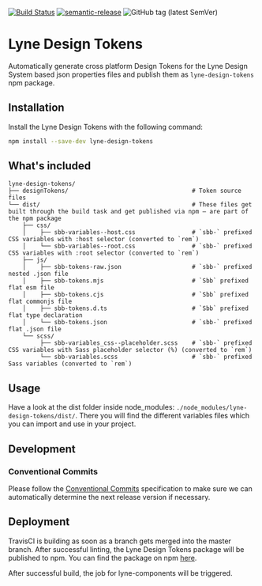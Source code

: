 [![Build Status](https://travis-ci.com/lyne-design-system/lyne-design-tokens.svg?branch=master)](https://travis-ci.com/lyne-design-system/lyne-design-tokens) [![semantic-release](https://img.shields.io/badge/%20%20%F0%9F%93%A6%F0%9F%9A%80-semantic--release-e10079.svg)](https://github.com/semantic-release/semantic-release) ![GitHub tag (latest SemVer)](https://img.shields.io/github/v/tag/lyne-design-system/lyne-design-tokens?label=release)

# Lyne Design Tokens

Automatically generate cross platform Design Tokens for the Lyne Design System based json properties files and publish them as `lyne-design-tokens` npm package.

## Installation

Install the Lyne Design Tokens with the following command:

```bash
npm install --save-dev lyne-design-tokens
```

## What's included

```
lyne-design-tokens/
├── designTokens/                                   # Token source files
└── dist/                                           # These files get built through the build task and get published via npm — are part of the npm package
    ├── css/
    │    ├── sbb-variables--host.css                # `sbb-` prefixed CSS variables with :host selector (converted to `rem`)
    │    └── sbb-variables--root.css                # `sbb-` prefixed CSS variables with :root selector (converted to `rem`)
    ├── js/
    │    ├── sbb-tokens-raw.json                    # `sbb-` prefixed nested .json file
    │    ├── sbb-tokens.mjs                         # `Sbb` prefixed flat esm file
    │    ├── sbb-tokens.cjs                         # `Sbb` prefixed flat commonjs file
    │    ├── sbb-tokens.d.ts                        # `Sbb` prefixed flat type declaration
    │    └── sbb-tokens.json                        # `sbb-` prefixed flat .json file
    └── scss/
         ├── sbb-variables_css--placeholder.scss    # `sbb-` prefixed CSS variables with Sass placeholder selector (%) (converted to `rem`)
         └── sbb-variables.scss                     # `sbb-` prefixed Sass variables (converted to `rem`)
```

## Usage

Have a look at the dist folder inside node_modules: `./node_modules/lyne-design-tokens/dist/`. There you will find the different variables files which you can import and use in your project.

## Development

### Conventional Commits

Please follow the [Conventional Commits](https://www.conventionalcommits.org/en/v1.0.0/) specification to make sure we can automatically determine the next release version if necessary.

## Deployment

TravisCI is building as soon as a branch gets merged into the master branch. After successful linting, the Lyne Design Tokens package will be published to npm. You can find the package on npm [here](https://www.npmjs.com/package/lyne-design-tokens).

After successful build, the job for lyne-components will be triggered.
